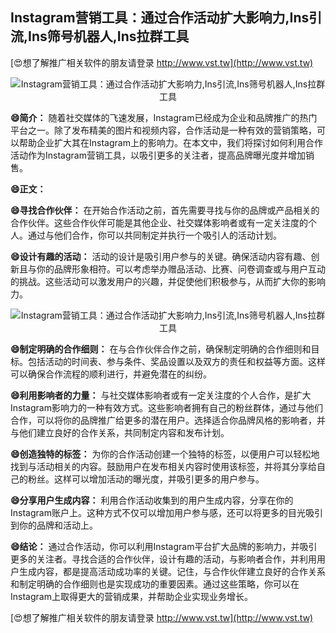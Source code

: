 ## **Instagram营销工具：通过合作活动扩大影响力,Ins引流,Ins筛号机器人,Ins拉群工具**

[😍想了解推广相关软件的朋友请登录 http://www.vst.tw](http://www.vst.tw)

 <center><img src="https://vst.tw/MP4/tuiguang/png/0.png" alt="Instagram营销工具：通过合作活动扩大影响力,Ins引流,Ins筛号机器人,Ins拉群工具"></center>

**😄简介：**
随着社交媒体的飞速发展，Instagram已经成为企业和品牌推广的热门平台之一。除了发布精美的图片和视频内容，合作活动是一种有效的营销策略，可以帮助企业扩大其在Instagram上的影响力。在本文中，我们将探讨如何利用合作活动作为Instagram营销工具，以吸引更多的关注者，提高品牌曝光度并增加销售。

**😄正文：**

**😄寻找合作伙伴：**
在开始合作活动之前，首先需要寻找与你的品牌或产品相关的合作伙伴。这些合作伙伴可能是其他企业、社交媒体影响者或有一定关注度的个人。通过与他们合作，你可以共同制定并执行一个吸引人的活动计划。

**😄设计有趣的活动：**
活动的设计是吸引用户参与的关键。确保活动内容有趣、创新且与你的品牌形象相符。可以考虑举办赠品活动、比赛、问卷调查或与用户互动的挑战。这些活动可以激发用户的兴趣，并促使他们积极参与，从而扩大你的影响力。

 <center><img src="https://vst.tw/MP4/tuiguang/png/0.png" alt="Instagram营销工具：通过合作活动扩大影响力,Ins引流,Ins筛号机器人,Ins拉群工具"></center>

**😄制定明确的合作细则：**
在与合作伙伴合作之前，确保制定明确的合作细则和目标。包括活动的时间表、参与条件、奖品设置以及双方的责任和权益等方面。这样可以确保合作流程的顺利进行，并避免潜在的纠纷。

**😄利用影响者的力量：**
与社交媒体影响者或有一定关注度的个人合作，是扩大Instagram影响力的一种有效方式。这些影响者拥有自己的粉丝群体，通过与他们合作，可以将你的品牌推广给更多的潜在用户。选择适合你品牌风格的影响者，并与他们建立良好的合作关系，共同制定内容和发布计划。

**😄创造独特的标签：**
为你的合作活动创建一个独特的标签，以便用户可以轻松地找到与活动相关的内容。鼓励用户在发布相关内容时使用该标签，并将其分享给自己的粉丝。这样可以增加活动的曝光度，并吸引更多的用户参与。

**😄分享用户生成内容：**
利用合作活动收集到的用户生成内容，分享在你的Instagram账户上。这种方式不仅可以增加用户参与感，还可以将更多的目光吸引到你的品牌和活动上。

**😄结论：**
通过合作活动，你可以利用Instagram平台扩大品牌的影响力，并吸引更多的关注者。寻找合适的合作伙伴，设计有趣的活动，与影响者合作，并利用用户生成内容，都是提高活动成功率的关键。记住，与合作伙伴建立良好的合作关系和制定明确的合作细则也是实现成功的重要因素。通过这些策略，你可以在Instagram上取得更大的营销成果，并帮助企业实现业务增长。

[😍想了解推广相关软件的朋友请登录 http://www.vst.tw](http://www.vst.tw)



